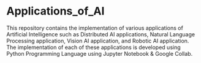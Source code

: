 # Applications_of_AI

This repository contains the implementation of various applications of Artificial Intelligence such as Distributed AI applications, Natural Language Processing application, Vision AI application, and Robotic AI application. The implementation of each of these applications is developed using Python Programming Language using Jupyter Notebook & Google Collab.

